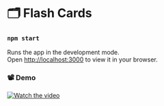 # 🗂 Flash Cards

### `npm start`

Runs the app in the development mode.\
Open [http://localhost:3000](http://localhost:3000) to view it in your browser.
### 📽 Demo 
[![Watch the video](https://imgur.com/LNUTswX.png)](https://imgur.com/LNUTswX.mp4)
